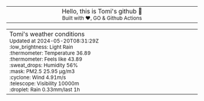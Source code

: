 
<div align="center">
<table>
<tbody>
<td align="center">
<img width="2000" height="0"><br>
Hello, this is Tomi's github 👋<br>
<sup>Built with ❤️, GO & Github Actions</sup><br>
<img width="2000" height="0">
</td>
</tbody>
</table>
</div>
<table>
<tbody>
<td align="left">
<img width="2000" height="0"><br>
Tomi's weather conditions<br>
<sup>Updated at 2024-05-20T08:31:29Z</sup><br>
<sup>:low_brightness: Light Rain</sup><br>
<sup>:thermometer: Temperature 36.89 </sup><br>
<sup>:thermometer: Feels like 43.89</sup><br>
<sup>:sweat_drops: Humidity 56%</sup><br>
<sup>:mask: PM2.5 25.95 μg/m3</sup><br>
<sup>:cyclone: Wind 4.91m/s </sup><br>
<sup>:telescope: Visibility 10000m </sup><br>
<sup>:droplet: Rain 0.33mm/last 1h </sup><br>
<img width="2000" height="0">
</td>
<td align="left">
<img width="2000" height="0"><br>
<br>
<img width="2000" height="0">
</td>
</tbody>
</table>
</div>
    